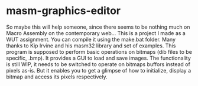 # masm-graphics-editor
So maybe this will help someone, since there seems to be nothing much on Macro Assembly on the contemporary web...
This is a project I made as a WUT assignment. You can compile it using the make.bat folder. Many thanks to Kip Irvine and his masm32 library and set of examples.
This program is supposed to perform basic operations on bitmaps (dib files to be specific, .bmp). It provides a GUI to load and save images. 
The functionality is still WIP, it needs to be switched to operate on bitmaps buffors instead of pixels as-is. But it enables you to get a glimpse of how to initialize, display a bitmap and access its pixels respectively.
